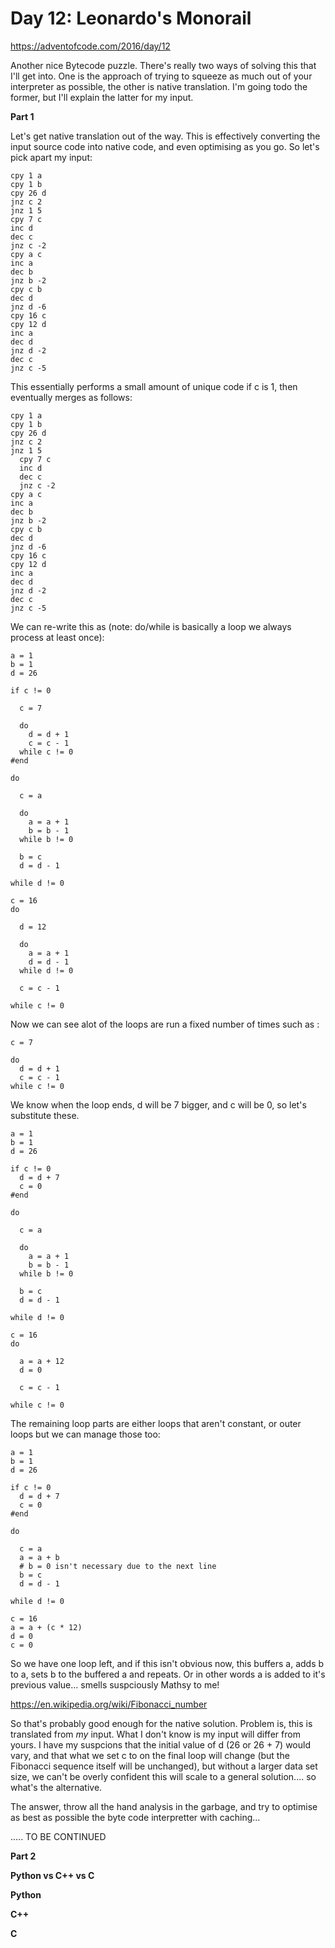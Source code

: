 # Day 12: Leonardo's Monorail

https://adventofcode.com/2016/day/12

Another nice Bytecode puzzle.  There's really two ways of solving this that I'll get into.  One is the approach of trying to squeeze as much out of your interpreter as possible, the other is native translation.  I'm going todo the former, but I'll explain the latter for my input.

**Part 1**

Let's get native translation out of the way.  This is effectively converting the input source code into native code, and even optimising as you go.  So let's pick apart my input:

    cpy 1 a
    cpy 1 b
    cpy 26 d
    jnz c 2
    jnz 1 5
    cpy 7 c
    inc d
    dec c
    jnz c -2
    cpy a c
    inc a
    dec b
    jnz b -2
    cpy c b
    dec d
    jnz d -6
    cpy 16 c
    cpy 12 d
    inc a
    dec d
    jnz d -2
    dec c
    jnz c -5

This essentially performs a small amount of unique code if c is 1, then eventually merges as follows:

    cpy 1 a
    cpy 1 b
    cpy 26 d
    jnz c 2
    jnz 1 5
      cpy 7 c
      inc d
      dec c
      jnz c -2
    cpy a c
    inc a
    dec b
    jnz b -2
    cpy c b
    dec d
    jnz d -6
    cpy 16 c
    cpy 12 d
    inc a
    dec d
    jnz d -2
    dec c
    jnz c -5

We can re-write this as (note: do/while is basically a loop we always process at least once):

    a = 1
    b = 1
    d = 26

    if c != 0

      c = 7

      do
        d = d + 1
        c = c - 1
      while c != 0
    #end
    
    do

      c = a
      
      do
        a = a + 1
        b = b - 1
      while b != 0
      
      b = c
      d = d - 1
      
    while d != 0

    c = 16
    do

      d = 12

      do
        a = a + 1
        d = d - 1
      while d != 0

      c = c - 1

    while c != 0

Now we can see alot of the loops are run a fixed number of times such as :

    c = 7

    do
      d = d + 1
      c = c - 1
    while c != 0

We know when the loop ends, d will be 7 bigger, and c will be 0, so let's substitute these.

    a = 1
    b = 1
    d = 26

    if c != 0
      d = d + 7
      c = 0
    #end
    
    do

      c = a
      
      do
        a = a + 1
        b = b - 1
      while b != 0
      
      b = c
      d = d - 1
      
    while d != 0

    c = 16
    do

      a = a + 12
      d = 0

      c = c - 1

    while c != 0

The remaining loop parts are either loops that aren't constant, or outer loops but we can manage those too:

    a = 1
    b = 1
    d = 26

    if c != 0
      d = d + 7
      c = 0
    #end
    
    do

      c = a
      a = a + b
      # b = 0 isn't necessary due to the next line
      b = c
      d = d - 1
      
    while d != 0

    c = 16
    a = a + (c * 12)
    d = 0
    c = 0

So we have one loop left, and if this isn't obvious now, this buffers a, adds b to a, sets b to the buffered a and repeats.  Or in other words a is added to it's previous value... smells suspciously Mathsy to me!

https://en.wikipedia.org/wiki/Fibonacci_number

So that's probably good enough for the native solution.  Problem is, this is translated from *my* input.  What I don't know is my input will differ from yours.  I have my suspcions that the initial value of d (26 or 26 + 7) would vary, and that what we set c to on the final loop will change (but the Fibonacci sequence itself will be unchanged), but without a larger data set size, we can't be overly confident this will scale to a general solution.... so what's the alternative.

The answer, throw all the hand analysis in the garbage, and try to optimise as best as possible the byte code interpretter with caching...

..... TO BE CONTINUED



**Part 2**


**Python vs C++ vs C**

**Python**


**C++**


**C**
